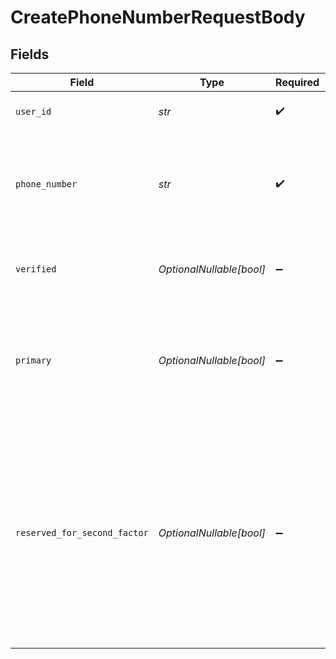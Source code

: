 # CreatePhoneNumberRequestBody


## Fields

| Field                                                                                                                                                                                                                   | Type                                                                                                                                                                                                                    | Required                                                                                                                                                                                                                | Description                                                                                                                                                                                                             | Example                                                                                                                                                                                                                 |
| ----------------------------------------------------------------------------------------------------------------------------------------------------------------------------------------------------------------------- | ----------------------------------------------------------------------------------------------------------------------------------------------------------------------------------------------------------------------- | ----------------------------------------------------------------------------------------------------------------------------------------------------------------------------------------------------------------------- | ----------------------------------------------------------------------------------------------------------------------------------------------------------------------------------------------------------------------- | ----------------------------------------------------------------------------------------------------------------------------------------------------------------------------------------------------------------------- |
| `user_id`                                                                                                                                                                                                               | *str*                                                                                                                                                                                                                   | :heavy_check_mark:                                                                                                                                                                                                      | The ID representing the user                                                                                                                                                                                            | usr_12345                                                                                                                                                                                                               |
| `phone_number`                                                                                                                                                                                                          | *str*                                                                                                                                                                                                                   | :heavy_check_mark:                                                                                                                                                                                                      | The new phone number. Must adhere to the E.164 standard for phone number format.                                                                                                                                        | +11234567890                                                                                                                                                                                                            |
| `verified`                                                                                                                                                                                                              | *OptionalNullable[bool]*                                                                                                                                                                                                | :heavy_minus_sign:                                                                                                                                                                                                      | When created, the phone number will be marked as verified.                                                                                                                                                              | true                                                                                                                                                                                                                    |
| `primary`                                                                                                                                                                                                               | *OptionalNullable[bool]*                                                                                                                                                                                                | :heavy_minus_sign:                                                                                                                                                                                                      | Create this phone number as the primary phone number for the user. Default: false, unless it is the first phone number.                                                                                                 | false                                                                                                                                                                                                                   |
| `reserved_for_second_factor`                                                                                                                                                                                            | *OptionalNullable[bool]*                                                                                                                                                                                                | :heavy_minus_sign:                                                                                                                                                                                                      | Create this phone number as reserved for multi-factor authentication. The phone number must also be verified.<br/>If there are no other reserved second factors, the phone number will be set as the default second factor. | false                                                                                                                                                                                                                   |